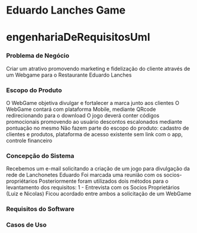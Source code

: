 # Eduardo Lanches Game
# engenhariaDeRequisitosUml
### Problema de Negócio
Criar um atrativo promovendo marketing e fidelização do cliente através de um Webgame para o Restaurante Eduardo Lanches
### Escopo do Produto
O WebGame objetiva divulgar e fortalecer a marca junto aos clientes
O WebGame contará com plataforma Mobile, mediante QRcode redirecionando para o download
O jogo deverá conter códigos promocionais promovendo ao usuário descontos escalonados mediante pontuação no mesmo
Não fazem parte do escopo do produto: cadastro de clientes e produtos, plataforma de acesso existente sem link com o app, controle financeiro
### Concepção do Sistema
Recebemos um e-mail solicitando a criação de um jogo para divulgação da rede de Lanchonetes Eduardo
Foi marcada uma reunião com os socios-propriétarios
Posteriormente foram utilizados dois métodos para o levantamento dos requisitos:
1 - Entrevista com os Socios Proprietários (Luiz e Nicolas)
Ficou acordado entre ambos a solicitação de um WebGame



### Requisitos do Software 
### Casos de Uso
